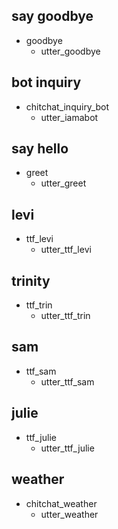 ## say goodbye
* goodbye
  - utter_goodbye

## bot inquiry
* chitchat_inquiry_bot
  - utter_iamabot

## say hello

* greet
    - utter_greet

## levi

* ttf_levi
    - utter_ttf_levi

## trinity

* ttf_trin
    - utter_ttf_trin

## sam

* ttf_sam
    - utter_ttf_sam

## julie

* ttf_julie
    - utter_ttf_julie

## weather

* chitchat_weather
    - utter_weather
